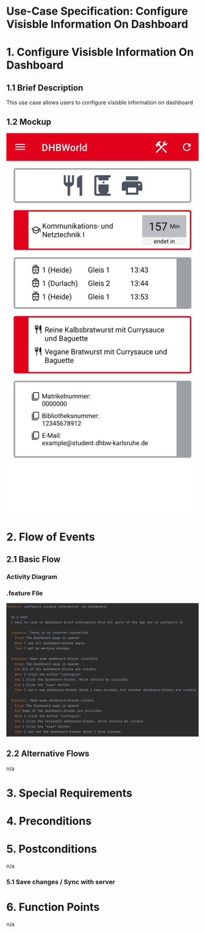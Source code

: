 # Use-Case Specification: Configure Visisble Information On Dashboard

# 1. Configure Visisble Information On Dashboard

## 1.1 Brief Description
This use case allows users to configure visisble information on dashboard

## 1.2 Mockup 
![Screenshot](https://github.com/inFumumVerti/DHBWorld-Docu/blob/useCases/Screenshots/screenshot_configureVisiblaInformationOnDashboard.png)

# 2. Flow of Events

## 2.1 Basic Flow

### Activity Diagram


### .feature File
![.feature file](https://github.com/inFumumVerti/DHBWorld-Docu/blob/useCases/Feature%20files/Featurefile%20configureVisisbleInformationOnDashboard.png)

## 2.2 Alternative Flows
n/a

# 3. Special Requirements


# 4. Preconditions


# 5. Postconditions
n/a

### 5.1 Save changes / Sync with server


# 6. Function Points
n/a
